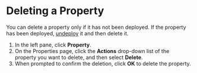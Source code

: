 <!--?xml version="1.0" encoding="utf-8"?-->

# Deleting a Property

You can delete a property only if it has not been deployed. If the property has been deployed, [undeploy](<Undeploying a property.htm>) it and then delete it.

1. In the left pane, click **Property**.
2. On the Properties page, click the **Actions** drop-down list of the property you want to delete, and then select **Delete**.
3. When prompted to confirm the deletion, click **OK** to delete the property.

<!-- -->

